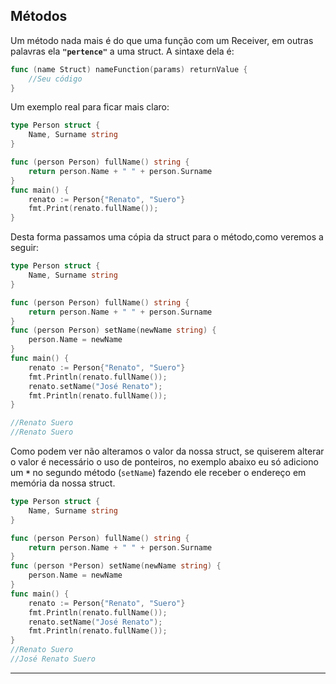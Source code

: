 ## Métodos

Um método nada mais é do que uma função com um Receiver, em outras palavras ela **`"pertence"`** a uma struct. A sintaxe dela é:
```go
func (name Struct) nameFunction(params) returnValue {
	//Seu código
}
```
Um exemplo real para ficar mais claro:
```go
type Person struct {
	Name, Surname string
}

func (person Person) fullName() string {
	return person.Name + " " + person.Surname
}
func main() {
	renato := Person{"Renato", "Suero"}
	fmt.Print(renato.fullName());
}
```
Desta forma passamos uma cópia da struct para o método,como veremos a seguir:
```go
type Person struct {
	Name, Surname string
}

func (person Person) fullName() string {
	return person.Name + " " + person.Surname
}
func (person Person) setName(newName string) {
	person.Name = newName
}
func main() {
	renato := Person{"Renato", "Suero"}
	fmt.Println(renato.fullName());
	renato.setName("José Renato");
	fmt.Println(renato.fullName());
}

//Renato Suero
//Renato Suero
```
Como podem ver não alteramos o valor da nossa struct, se quiserem alterar o valor é necessário o uso de ponteiros, no exemplo abaixo eu só adiciono um **`*`** no segundo método (`setName`) fazendo ele receber o endereço em memória da nossa struct.
```go
type Person struct {
	Name, Surname string
}

func (person Person) fullName() string {
	return person.Name + " " + person.Surname
}
func (person *Person) setName(newName string) {
	person.Name = newName
}
func main() {
	renato := Person{"Renato", "Suero"}
	fmt.Println(renato.fullName());
	renato.setName("José Renato");
	fmt.Println(renato.fullName());
}
//Renato Suero
//José Renato Suero
```
___
